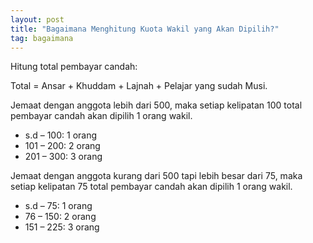 ```yaml
---
layout: post
title: "Bagaimana Menghitung Kuota Wakil yang Akan Dipilih?"
tag: bagaimana
---  
```


Hitung total pembayar candah: 

Total = Ansar + Khuddam + Lajnah + Pelajar yang sudah Musi. 

Jemaat dengan anggota lebih dari 500, maka setiap kelipatan 100 total pembayar candah akan dipilih 1 orang wakil. 

- s.d – 100: 1 orang 
- 101 – 200: 2 orang 
- 201 – 300: 3 orang 

Jemaat dengan anggota kurang dari 500 tapi lebih besar dari 75, maka setiap kelipatan 75 total pembayar candah akan dipilih 1 orang wakil. 

- s.d – 75: 1 orang 
- 76 – 150: 2 orang 
- 151 – 225: 3 orang


